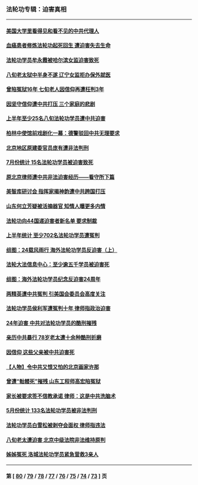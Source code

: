 ### 法轮功专辑：迫害真相
---
#### [美国大学里看得见和看不见的中共代理人](../../pages/nf4379/n14058369.md) 
#### [血癌患者修炼法轮功起死回生 遭迫害失去生命](../../pages/nf4379/n14056761.md) 
#### [法轮功学员牟永霞被哈尔滨女监迫害致死](../../pages/nf4379/n14056172.md) 
#### [八旬老太狱中半身不遂 辽宁女监拒办保外就医](../../pages/nf4379/n14055233.md) 
#### [曾陷冤狱16年 七旬老人因信仰再遭枉判3年](../../pages/nf4379/n14054516.md) 
#### [因坚守信仰遭中共打压 三个家庭的悲剧](../../pages/nf4379/n14053714.md) 
#### [上半年至少25名八旬法轮功学员遭中共迫害](../../pages/nf4379/n14048655.md) 
#### [柏林中使馆前戏剧化一幕：德警驳回中共无理要求](../../pages/nf4379/n14050320.md) 
#### [北京地区原建委官员庞有遭非法判刑](../../pages/nf4379/n14049897.md) 
#### [7月份统计 15名法轮功学员被迫害致死](../../pages/nf4379/n14048158.md) 
#### [原北京律师遭中共非法迫害经历——看守所下篇](../../pages/nf4379/n14040009.md) 
#### [美智库研讨会 指挥家揭神韵遭中共跨国打压](../../pages/nf4379/n14048476.md) 
#### [山东何立芳疑被活摘器官 知情人曝更多内情](../../pages/nf4379/n14047530.md) 
#### [法轮功向44国递迫害者新名单 要求制裁](../../pages/nf4379/n14046082.md) 
#### [上半年统计 至少702名法轮功学员遭冤判](../../pages/nf4379/n14045278.md) 
#### [组图：24载风雨行 海外法轮功学员反迫害（上）](../../pages/nf4379/n14031583.md) 
#### [法轮大法信息中心：至少逾五千学员被迫害死](../../pages/nf4379/n14043255.md) 
#### [组图：海外法轮功学员纪念反迫害24周年](../../pages/nf4379/n14037675.md) 
#### [两精英遭中共冤判 引美国会委员会高度关注](../../pages/nf4379/n14026429.md) 
#### [法轮功学员侯利军遭冤判十年 律师指政治迫害](../../pages/nf4379/n14020465.md) 
#### [24年迫害 中共对法轮功学员的酷刑摧残](../../pages/nf4379/n14016856.md) 
#### [亲历中共暴行 78岁老太遭十余种酷刑折磨](../../pages/nf4379/n14016167.md) 
#### [因信仰 这些父亲被中共迫害死](../../pages/nf4379/n14015381.md) 
#### [【人物】令中共又恨又怕的北京画家许那](../../pages/nf4379/n14015698.md) 
#### [曾遭“骷髅死”摧残 山东工程师高宏陷冤狱](../../pages/nf4379/n14014585.md) 
#### [家长被要求签不信教承诺 律师：这是中共洗脑术](../../pages/nf4379/n14014255.md) 
#### [5月份统计 133名法轮功学员被非法判刑](../../pages/nf4379/n14013124.md) 
#### [法轮功学员白雪松被剥夺会面权 律师指违法](../../pages/nf4379/n14012545.md) 
#### [八旬老太遭迫害 北京中级法院非法维持原判](../../pages/nf4379/n14011579.md) 
#### [姊姊冤死 洛城法轮功学员紧急营救3亲人](../../pages/nf4379/n14011859.md) 

---
#### 第 [ [80](./80.md) / [79](./79.md) / [78](./78.md) / [77](./77.md) / [76](./76.md) / [75](./75.md) / [74](./74.md) / [73](./73.md) ] 页
